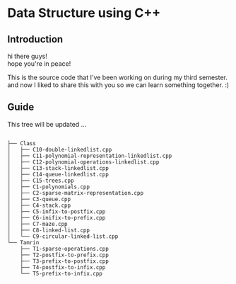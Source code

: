 # Data Structure using C++
## Introduction
hi there guys!  
hope you're in peace!

This is the source code that I've been working on during my third semester.  
and now I liked to share this with you so we can learn something together. :)

## Guide
This tree will be updated ...
```

├── Class
│   ├── C10-double-linkedlist.cpp
│   ├── C11-polynomial-representation-linkedlist.cpp
│   ├── C12-polynomial-operations-linkedlist.cpp
│   ├── C13-stack-linkedlist.cpp
│   ├── C14-queue-linkedlist.cpp
│   ├── C15-trees.cpp
│   ├── C1-polynomials.cpp
│   ├── C2-sparse-matrix-representation.cpp
│   ├── C3-queue.cpp
│   ├── C4-stack.cpp
│   ├── C5-infix-to-postfix.cpp
│   ├── C6-inifix-to-prefix.cpp
│   ├── C7-maze.cpp
│   ├── C8-linked-list.cpp
│   └── C9-circular-linked-list.cpp
└── Tamrin
    ├── T1-sparse-operations.cpp
    ├── T2-postfix-to-prefix.cpp
    ├── T3-prefix-to-postfix.cpp
    ├── T4-postfix-to-infix.cpp
    └── T5-prefix-to-infix.cpp

```
